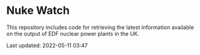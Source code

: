 # Nuke Watch

This repository includes code for retrieving the latest information available on the output of EDF nuclear power plants in the UK.

Last updated: 2022-05-11 03:47